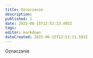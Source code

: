 ```yaml
---
title: Oznaczanie
description: 
published: 1
date: 2022-06-15T12:52:23.095Z
tags: 
editor: markdown
dateCreated: 2022-06-15T12:51:21.593Z
---
```


Oznaczanie